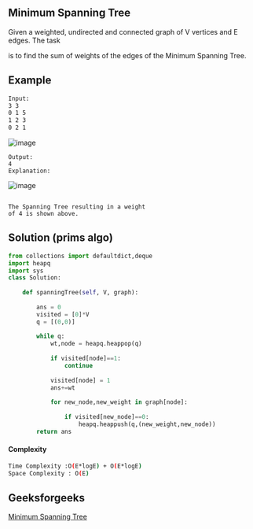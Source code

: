 ## Minimum Spanning Tree
Given a weighted, undirected and connected graph of V vertices and E edges. The task 

is to find the sum of weights of the edges of the Minimum Spanning Tree.

## Example 

```bash
Input:
3 3
0 1 5
1 2 3
0 2 1
```
![image](https://user-images.githubusercontent.com/94613732/204126158-433e516a-7314-4643-8836-dfe7a708d86e.png)

```
Output:
4
Explanation:
```
![image](https://user-images.githubusercontent.com/94613732/204126164-c3645a7a-4a47-42ea-add1-355d19980269.png)

```

The Spanning Tree resulting in a weight
of 4 is shown above.

```

## Solution (prims algo)

```python
from collections import defaultdict,deque
import heapq
import sys
class Solution:
        
    def spanningTree(self, V, graph):
        
        ans = 0 
        visited = [0]*V
        q = [(0,0)]
        
        while q:
            wt,node = heapq.heappop(q)
            
            if visited[node]==1:
                continue
        
            visited[node] = 1
            ans+=wt
            
            for new_node,new_weight in graph[node]:
                
                if visited[new_node]==0:
                    heapq.heappush(q,(new_weight,new_node))
        return ans
 ```
#### Complexity
```bash
Time Complexity :O(E*logE) + O(E*logE)
Space Complexity : O(E)
```
## Geeksforgeeks
[Minimum Spanning Tree](https://practice.geeksforgeeks.org/problems/minimum-spanning-tree/1?page=1&category[]=Graph&sortBy=submissions)
